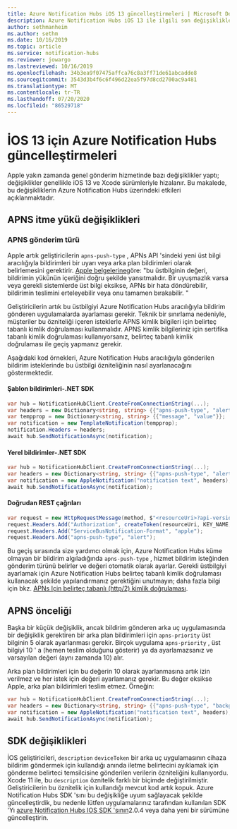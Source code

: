 ```yaml
---
title: Azure Notification Hubs iOS 13 güncelleştirmeleri | Microsoft Docs
description: Azure Notification Hubs iOS 13 ile ilgili son değişiklikler hakkında bilgi edinin
author: sethmanheim
ms.author: sethm
ms.date: 10/16/2019
ms.topic: article
ms.service: notification-hubs
ms.reviewer: jowargo
ms.lastreviewed: 10/16/2019
ms.openlocfilehash: 34b3ea9f07475affca76c8a3ff71de61abcadde8
ms.sourcegitcommit: 3543d3b4f6c6f496d22ea5f97d8cd2700ac9a481
ms.translationtype: MT
ms.contentlocale: tr-TR
ms.lasthandoff: 07/20/2020
ms.locfileid: "86529718"
---
```

# <a name="azure-notification-hubs-updates-for-ios-13"></a>İOS 13 için Azure Notification Hubs güncelleştirmeleri

Apple yakın zamanda genel gönderim hizmetinde bazı değişiklikler yaptı; değişiklikler genellikle iOS 13 ve Xcode sürümleriyle hizalanır. Bu makalede, bu değişikliklerin Azure Notification Hubs üzerindeki etkileri açıklanmaktadır.

## <a name="apns-push-payload-changes"></a>APNS itme yükü değişiklikleri

### <a name="apns-push-type"></a>APNS gönderim türü

Apple artık geliştiricilerin `apns-push-type` , APNs API 'sindeki yeni üst bilgi aracılığıyla bildirimleri bir uyarı veya arka plan bildirimleri olarak belirlemesini gerektirir. [Apple belgelerine](https://developer.apple.com/documentation/usernotifications/setting_up_a_remote_notification_server/sending_notification_requests_to_apns)göre: "bu üstbilginin değeri, bildirimin yükünün içeriğini doğru şekilde yansıtmalıdır. Bir uyuşmazlık varsa veya gerekli sistemlerde üst bilgi eksikse, APNs bir hata döndürebilir, bildirimin teslimini erteleyebilir veya onu tamamen bırakabilir. "

Geliştiricilerin artık bu üstbilgiyi Azure Notification Hubs aracılığıyla bildirim gönderen uygulamalarda ayarlaması gerekir. Teknik bir sınırlama nedeniyle, müşteriler bu özniteliği içeren isteklerle APNS kimlik bilgileri için belirteç tabanlı kimlik doğrulaması kullanmalıdır. APNS kimlik bilgileriniz için sertifika tabanlı kimlik doğrulaması kullanıyorsanız, belirteç tabanlı kimlik doğrulaması ile geçiş yapmanız gerekir.

Aşağıdaki kod örnekleri, Azure Notification Hubs aracılığıyla gönderilen bildirim isteklerinde bu üstbilgi özniteliğinin nasıl ayarlanacağını göstermektedir.

#### <a name="template-notifications---net-sdk"></a>Şablon bildirimleri-.NET SDK

```csharp
var hub = NotificationHubClient.CreateFromConnectionString(...);
var headers = new Dictionary<string, string> {{"apns-push-type", "alert"}};
var tempprop = new Dictionary<string, string> {{"message", "value"}};
var notification = new TemplateNotification(tempprop);
notification.Headers = headers;
await hub.SendNotificationAsync(notification);
```

#### <a name="native-notifications---net-sdk"></a>Yerel bildirimler-.NET SDK

```csharp
var hub = NotificationHubClient.CreateFromConnectionString(...);
var headers = new Dictionary<string, string> {{"apns-push-type", "alert"}};
var notification = new AppleNotification("notification text", headers);
await hub.SendNotificationAsync(notification);
```

#### <a name="direct-rest-calls"></a>Doğrudan REST çağrıları

```csharp
var request = new HttpRequestMessage(method, $"<resourceUri>?api-version=2017-04");
request.Headers.Add("Authorization", createToken(resourceUri, KEY_NAME, KEY_VALUE));
request.Headers.Add("ServiceBusNotification-Format", "apple");
request.Headers.Add("apns-push-type", "alert");
```

Bu geçiş sırasında size yardımcı olmak için, Azure Notification Hubs küme olmayan bir bildirim algıladığında `apns-push-type` , hizmet bildirim isteğinden gönderim türünü belirler ve değeri otomatik olarak ayarlar. Gerekli üstbilgiyi ayarlamak için Azure Notification Hubs belirteç tabanlı kimlik doğrulaması kullanacak şekilde yapılandırmanız gerektiğini unutmayın; daha fazla bilgi için bkz. [APNs Için belirteç tabanlı (http/2) kimlik doğrulaması](./notification-hubs-push-notification-http2-token-authentication.md).

## <a name="apns-priority"></a>APNS önceliği

Başka bir küçük değişiklik, ancak bildirim gönderen arka uç uygulamasında bir değişiklik gerektiren bir arka plan bildirimleri için `apns-priority` üst bilginin 5 olarak ayarlanması gerekir. Birçok uygulama `apns-priority` , üst bilgiyi 10 ' a (hemen teslim olduğunu gösterir) ya da ayarlamazsanız ve varsayılan değeri (aynı zamanda 10) alır.

Arka plan bildirimleri için bu değerin 10 olarak ayarlanmasına artık izin verilmez ve her istek için değeri ayarlamanız gerekir. Bu değer eksikse Apple, arka plan bildirimleri teslim etmez. Örneğin:

```csharp
var hub = NotificationHubClient.CreateFromConnectionString(...);
var headers = new Dictionary<string, string> {{"apns-push-type", "background"}, { "apns-priority", "5" }};
var notification = new AppleNotification("notification text", headers);
await hub.SendNotificationAsync(notification);
```

## <a name="sdk-changes"></a>SDK değişiklikleri

İOS geliştiricileri, `description` `deviceToken` bir arka uç uygulamasının cihaza bildirim göndermek için kullandığı anında iletme belirtecini ayıklamak için gönderme belirteci temsilcisine gönderilen verilerin özniteliğini kullanıyordu. Xcode 11 ile, bu `description` öznitelik farklı bir biçimde değiştirilmiştir. Geliştiricilerin bu öznitelik için kullandığı mevcut kod artık kopuk. Azure Notification Hubs SDK 'sını bu değişikliğe uyum sağlayacak şekilde güncelleştirdik, bu nedenle lütfen uygulamalarınız tarafından kullanılan SDK 'Yı [azure Notification Hubs IOS SDK 'sının](https://github.com/Azure/azure-notificationhubs-ios)2.0.4 veya daha yeni bir sürümüne güncelleştirin.
